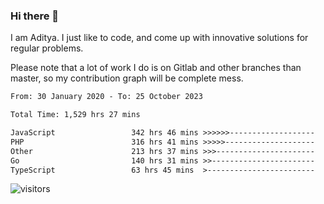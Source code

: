 ### Hi there 👋

I am Aditya. I just like to code, and come up with innovative solutions for regular problems.

Please note that a lot of work I do is on Gitlab and other branches than master, so my contribution graph will be complete mess.

<!--START_SECTION:waka-->

```txt
From: 30 January 2020 - To: 25 October 2023

Total Time: 1,529 hrs 27 mins

JavaScript                 342 hrs 46 mins >>>>>>-------------------   22.41 %
PHP                        316 hrs 41 mins >>>>>--------------------   20.71 %
Other                      213 hrs 37 mins >>>----------------------   13.97 %
Go                         140 hrs 31 mins >>-----------------------   09.19 %
TypeScript                 63 hrs 45 mins  >------------------------   04.17 %
```

<!--END_SECTION:waka-->

![visitors](https://visitor-badge.glitch.me/badge?page_id=BrainBuzzer.visitor-badge&left_color=green&right_color=red)
